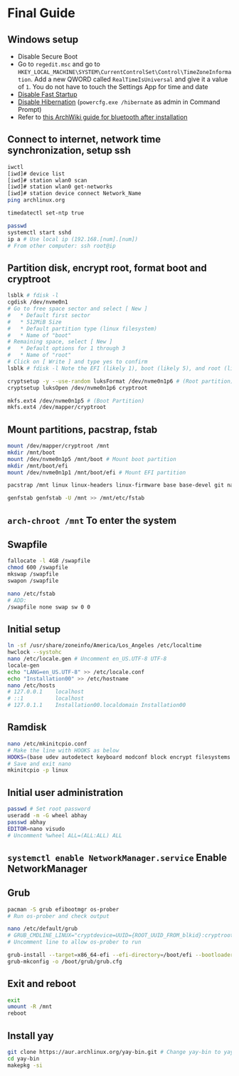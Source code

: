 # Final Guide

## Windows setup
* Disable Secure Boot
* Go to `regedit.msc` and go to `HKEY_LOCAL_MACHINE\SYSTEM\CurrentControlSet\Control\TimeZoneInformation`. Add a new QWORD called `RealTimeIsUniversal` and give it a value of `1`. You do not have to touch the Settings App for time and date
* [Disable Fast Startup](https://www.lifewire.com/disable-fast-startup-in-windows-10-5094422)
* [Disable Hibernation](https://docs.microsoft.com/en-us/troubleshoot/windows-client/deployment/disable-and-re-enable-hibernation) (`powercfg.exe /hibernate` as admin in Command Prompt)
* Refer to [this ArchWiki guide for bluetooth after installation](https://wiki.archlinux.org/title/Bluetooth#Dual_boot_pairing)

## Connect to internet, network time synchronization, setup ssh
```bash
iwctl
[iwd]# device list
[iwd]# station wlan0 scan
[iwd]# station wlan0 get-networks
[iwd]# station device connect Network_Name
ping archlinux.org

timedatectl set-ntp true

passwd
systemctl start sshd
ip a # Use local ip (192.168.[num].[num])
# From other computer: ssh root@ip
```

## Partition disk, encrypt root, format boot and cryptroot
```bash
lsblk # fdisk -l
cgdisk /dev/nvme0n1
# Go to free space sector and select [ New ]
#   * Default first sector
#   * 512MiB Size
#   * Default partition type (linux filesystem)
#   * Name of "boot"
# Remaining space, select [ New ]
#   * Default options for 1 through 3
#   * Name of "root"
# Click on [ Write ] and type yes to confirm
lsblk # fdisk -l Note the EFI (likely 1), boot (likely 5), and root (likely 6)

cryptsetup -y --use-random luksFormat /dev/nvme0n1p6 # (Root partition)
cryptsetup luksOpen /dev/nvme0n1p6 cryptroot

mkfs.ext4 /dev/nvme0n1p5 # (Boot Partition)
mkfs.ext4 /dev/mapper/cryptroot
```

## Mount partitions, pacstrap, fstab
```bash
mount /dev/mapper/cryptroot /mnt
mkdir /mnt/boot
mount /dev/nvme0n1p5 /mnt/boot # Mount boot partition
mkdir /mnt/boot/efi
mount /dev/nvme0n1p1 /mnt/boot/efi # Mount EFI partition

pacstrap /mnt linux linux-headers linux-firmware base base-devel git nano mesa intel-media-driver libinput pipewire wireplumber pacman-contrib reflector networkmanager curl

genfstab genfstab -U /mnt >> /mnt/etc/fstab
```

## `arch-chroot /mnt` To enter the system

## Swapfile
```bash
fallocate -l 4GB /swapfile
chmod 600 /swapfile
mkswap /swapfile
swapon /swapfile

nano /etc/fstab
# ADD:
/swapfile none swap sw 0 0
```

## Initial setup
```bash
ln -sf /usr/share/zoneinfo/America/Los_Angeles /etc/localtime
hwclock --systohc
nano /etc/locale.gen # Uncomment en_US.UTF-8 UTF-8 
locale-gen
echo "LANG=en_US.UTF-8" >> /etc/locale.conf
echo "Installation00" >> /etc/hostname
nano /etc/hosts
# 127.0.0.1    localhost
# ::1          localhost
# 127.0.1.1    Installation00.localdomain Installation00
```

## Ramdisk
```bash
nano /etc/mkinitcpio.conf
# Make the line with HOOKS as below
HOOKS=(base udev autodetect keyboard modconf block encrypt filesystems fsck)
# Save and exit nano
mkinitcpio -p linux
```

## Initial user administration
```bash
passwd # Set root password
useradd -m -G wheel abhay
passwd abhay
EDITOR=nano visudo
# Uncomment %wheel ALL=(ALL:ALL) ALL
```

## `systemctl enable NetworkManager.service` Enable NetworkManager

## Grub
```bash
pacman -S grub efibootmgr os-prober
# Run os-prober and check output

nano /etc/default/grub
# GRUB_CMDLINE_LINUX="cryptdevice=UUID={ROOT_UUID_FROM_blkid}:cryptroot root=/dev/mapper/cryptroot"
# Uncomment line to allow os-prober to run

grub-install --target=x86_64-efi --efi-directory=/boot/efi --bootloader-id=GRUB 
grub-mkconfig -o /boot/grub/grub.cfg 
```

## Exit and reboot
```bash
exit
umount -R /mnt
reboot
```

## Install yay
```bash
git clone https://aur.archlinux.org/yay-bin.git # Change yay-bin to yay if you want to compile yourself
cd yay-bin
makepkg -si
```



